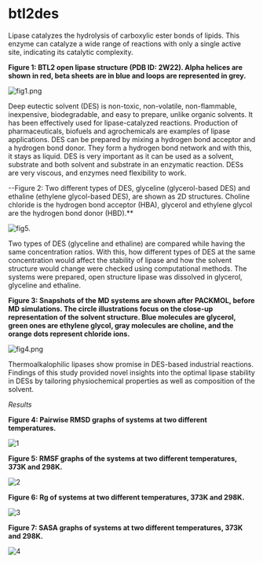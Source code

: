# btl2des
Lipase catalyzes the hydrolysis of carboxylic ester bonds of lipids. This enzyme can catalyze a wide range of reactions with only a single active site, indicating its catalytic complexity. 

**Figure 1: BTL2 open lipase structure (PDB ID: 2W22). Alpha helices are shown in red, beta sheets are in blue and loops are represented in grey.**
 
![fig1.png](https://github.com/zeynepkavalci/btl2des/blob/main/figures/fig1.jpg)

Deep eutectic solvent (DES) is non-toxic, non-volatile, non-flammable, inexpensive, biodegradable, and easy to prepare, unlike organic solvents. It has been effectively used for lipase-catalyzed reactions. Production of pharmaceuticals, biofuels and agrochemicals are examples of lipase applications. DES can be prepared by mixing a hydrogen bond acceptor and a hydrogen bond donor. They form a hydrogen bond network and with this, it stays as liquid. DES is very important as it can be used as a solvent, substrate and both solvent and substrate in an enzymatic reaction. DESs are very viscous, and enzymes need flexibility to work. 

--Figure 2: Two different types of DES, glyceline (glycerol-based DES) and ethaline (ethylene glycol-based DES), are shown as 2D structures. Choline chloride is the hydrogen bond acceptor (HBA), glycerol and ethylene glycol are the hydrogen bond donor (HBD).**

![fig5.](https://github.com/zeynepkavalci/btl2des/blob/main/figures/fig5.jpg)

Two types of DES (glyceline and ethaline) are compared while having the same concentration ratios. With this, how different types of DES at the same concentration would affect the stability of lipase and how the solvent structure would change were checked using computational methods. The systems were prepared, open structure lipase was dissolved in glycerol, glyceline and ethaline. 

**Figure 3: Snapshots of the MD systems are shown after PACKMOL, before MD simulations. The circle illustrations focus on the close-up representation of the solvent structure. Blue molecules are glycerol, green ones are ethylene glycol, gray molecules are choline, and the orange dots represent chloride ions.**

![fig4.png](https://github.com/zeynepkavalci/btl2des/blob/main/figures/fig4.png)

Thermoalkalophilic lipases show promise in DES-based industrial reactions. Findings of this study provided novel insights into the optimal lipase stability in DESs by tailoring physiochemical properties as well as composition of the solvent.


*Results*

**Figure 4: Pairwise RMSD graphs of systems at two different temperatures.**

![1](https://github.com/zeynepkavalci/btl2des/blob/main/results/result1.png)

**Figure 5: RMSF graphs of the systems at two different temperatures, 373K and 298K.**

![2](https://github.com/zeynepkavalci/btl2des/blob/main/results/result2.png)

**Figure 6: Rg of systems at two different temperatures, 373K and 298K.**

![3](https://github.com/zeynepkavalci/btl2des/blob/main/results/result3.png)

**Figure 7: SASA graphs of systems at two different temperatures, 373K and 298K.**

![4](https://github.com/zeynepkavalci/btl2des/blob/main/results/result4.png)
